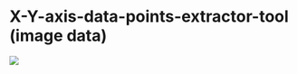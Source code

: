 # X-Y-axis-data-points-extractor-tool (image data)

<div>
  
  <img src= "https://github.com/72ohit/X-Y-cordinate-point-extractor-from-image/blob/main/Screenshot%20from%202021-09-24%2012-42-47.png"/>
 </div>
